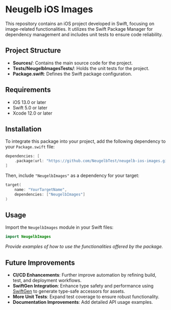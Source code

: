 # Neugelb iOS Images

This repository contains an iOS project developed in Swift, focusing on image-related functionalities. It utilizes the Swift Package Manager for dependency management and includes unit tests to ensure code reliability.

## Project Structure

- **Sources/**: Contains the main source code for the project.
- **Tests/NeugelbImagesTests/**: Holds the unit tests for the project.
- **Package.swift**: Defines the Swift package configuration.

## Requirements

- iOS 13.0 or later
- Swift 5.0 or later
- Xcode 12.0 or later

## Installation

To integrate this package into your project, add the following dependency to your `Package.swift` file:

```swift
dependencies: [
    .package(url: "https://github.com/NeugelbTest/neugelb-ios-images.git", from: "1.0.0")
]
```

Then, include `"NeugelbImages"` as a dependency for your target:

```swift
target(
    name: "YourTargetName",
    dependencies: ["NeugelbImages"]
)
```

## Usage

Import the `NeugelbImages` module in your Swift files:

```swift
import NeugelbImages
```

*Provide examples of how to use the functionalities offered by the package.*

## Future Improvements

- **CI/CD Enhancements**: Further improve automation by refining build, test, and deployment workflows.
- **SwiftGen Integration**: Enhance type safety and performance using [SwiftGen](https://github.com/SwiftGen/SwiftGen) to generate type-safe accessors for assets.
- **More Unit Tests**: Expand test coverage to ensure robust functionality.
- **Documentation Improvements**: Add detailed API usage examples.


